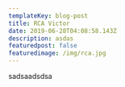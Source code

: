 ```yaml
---
templateKey: blog-post
title: RCA Victor
date: 2019-06-28T04:08:58.143Z
description: asdas
featuredpost: false
featuredimage: /img/rca.jpg
---
```

sadsaadsdsa
